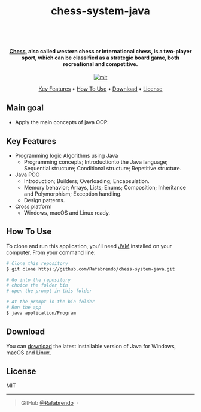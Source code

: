 <h1 align="center">
  <p>
  chess-system-java
  </p>
  <br>
</h1>

<h4 align="center"><a href="https://pt.wikipedia.org/wiki/Xadrez" target="_blank">Chess</a>,
 also called western chess or international chess, is a two-player sport, which can be classified as a strategic board game, both recreational and competitive.</h4>

<p align="center">
  <a href="https://github.com/Rafabrendo/chess-system-java/blob/main/LICENSE">
    <img src="https://img.shields.io/npm/l/react" alt="mit">
</p>

<p align="center">
  <a href="#key-features">Key Features</a> •
  <a href="#how-to-use">How To Use</a> •
  <a href="#download">Download</a> •
  <a href="#license">License</a>
</p>

## Main goal

* Apply the main concepts of java OOP.

## Key Features

* Programming logic Algorithms using Java
  - Programming concepts; Introductionto the Java language; Sequential structure; Conditional structure; Repetitive structure.
* Java POO
  - Introduction; Builders; Overloading; Encapsulation.
  - Memory behavior; Arrays, Lists; Enums; Composition; Inheritance and Polymorphism; Exception handling.
  - Design patterns.
* Cross platform
  - Windows, macOS and Linux ready.

## How To Use

To clone and run this application, you'll need [JVM](https://www.java.com/pt-BR/) installed on your computer. From your command line:

```bash
# Clone this repository
$ git clone https://github.com/Rafabrendo/chess-system-java.git

# Go into the repository
# choice the folder bin
# open the prompt in this folder

# At the prompt in the bin folder 
# Run the app
$ java application/Program

```

## Download

You can [download](https://github.com/amitmerchant1990/electron-markdownify/releases/tag/v1.2.0) the latest installable version of Java for Windows, macOS and Linux.


## License

MIT

---

> GitHub [@Rafabrendo](https://github.com/Rafabrendo) &nbsp;&middot;&nbsp;



